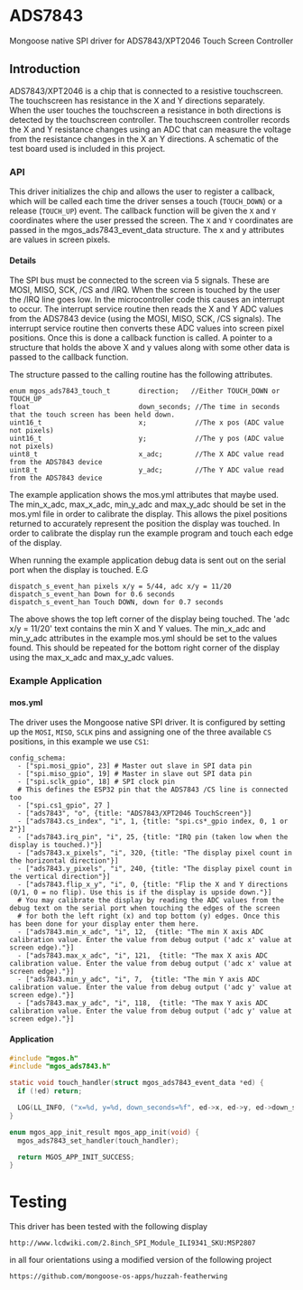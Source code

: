 # ADS7843
Mongoose native SPI driver for ADS7843/XPT2046 Touch Screen Controller

## Introduction

ADS7843/XPT2046 is a chip that is connected to a resistive touchscreen.
The touchscreen has resistance in the X and Y directions separately.  
When the user touches the touchscreen a resistance in both directions
is detected by the touchscreen controller.
The touchscreen controller records the X and Y resistance changes using
an ADC that can measure the voltage from the resistance changes in the
X an Y directions. A schematic of the test board used is included in
this project.

### API

This driver initializes the chip and allows the user to register a callback,
which will be called each time the driver senses a touch (`TOUCH_DOWN`) or
a release (`TOUCH_UP`) event. The callback function will be given
the `X` and `Y` coordinates where the user pressed the screen.
The `X` and `Y` coordinates are passed in the mgos_ads7843_event_data
structure. The x and y attributes are values in screen pixels.

#### Details

The SPI bus must be connected to the screen via 5 signals. These are
MOSI, MISO, SCK, /CS and /IRQ. When the screen is touched by the user
the /IRQ line goes low. In the microcontroller code this causes an
interrupt to occur. The interrupt service routine then reads the X
and Y ADC values from the ADS7843 device (using the MOSI, MISO, SCK,
/CS signals).
The interrupt service routine then converts these ADC values into
screen pixel positions. Once this is done a callback function is called.
A pointer to a structure that holds the above X and y values along with
some other data is passed to the callback function.

The structure passed to the calling routine has the following attributes.

```
enum mgos_ads7843_touch_t       direction;   //Either TOUCH_DOWN or TOUCH_UP
float                           down_seconds; //The time in seconds that the touch screen has been held down.
uint16_t                        x;            //The x pos (ADC value not pixels)
uint16_t                        y;            //The y pos (ADC value not pixels)
uint8_t                         x_adc;        //The X ADC value read from the ADS7843 device
uint8_t                         y_adc;        //The Y ADC value read from the ADS7843 device
```

The example application shows the mos.yml attributes that maybe used.
The min_x_adc, max_x_adc, min_y_adc and max_y_adc should be set in the mos.yml
file in order to calibrate the display. This allows the pixel positions returned
to accurately represent the position the display was touched. In order to
calibrate the display run the example program and touch each edge of the
display.

When running the example application debug data is sent out on the serial port
when the display is touched.
E.G
```
dispatch_s_event_han pixels x/y = 5/44, adc x/y = 11/20
dispatch_s_event_han Down for 0.6 seconds
dispatch_s_event_han Touch DOWN, down for 0.7 seconds

```

The above shows the top left corner of the display being touched. The
'adc x/y = 11/20' text contains the min X and Y values. The min_x_adc and
min_y_adc attributes in the example mos.yml should be set to the values found.
This should be repeated for the bottom right corner of the display using the
max_x_adc and max_y_adc values.


### Example Application

#### mos.yml

The driver uses the Mongoose native SPI driver. It is configured by setting
up the `MOSI`, `MISO`, `SCLK` pins and assigning one of the three
available `CS` positions, in this example we use `CS1`:

```
config_schema:
  - ["spi.mosi_gpio", 23] # Master out slave in SPI data pin
  - ["spi.miso_gpio", 19] # Master in slave out SPI data pin
  - ["spi.sclk_gpio", 18] # SPI clock pin
  # This defines the ESP32 pin that the ADS7843 /CS line is connected too
  - ["spi.cs1_gpio", 27 ]
  - ["ads7843", "o", {title: "ADS7843/XPT2046 TouchScreen"}]
  - ["ads7843.cs_index", "i", 1, {title: "spi.cs*_gpio index, 0, 1 or 2"}]
  - ["ads7843.irq_pin", "i", 25, {title: "IRQ pin (taken low when the display is touched.)"}]
  - ["ads7843.x_pixels", "i", 320, {title: "The display pixel count in the horizontal direction"}]
  - ["ads7843.y_pixels", "i", 240, {title: "The display pixel count in the vertical direction"}]
  - ["ads7843.flip_x_y", "i", 0, {title: "Flip the X and Y directions (0/1, 0 = no flip). Use this is if the display is upside down."}]
  # You may calibrate the display by reading the ADC values from the debug text on the serial port when touching the edges of the screen
  # for both the left right (x) and top bottom (y) edges. Once this has been done for your display enter them here.
  - ["ads7843.min_x_adc", "i", 12,  {title: "The min X axis ADC calibration value. Enter the value from debug output ('adc x' value at screen edge)."}]
  - ["ads7843.max_x_adc", "i", 121,  {title: "The max X axis ADC calibration value. Enter the value from debug output ('adc x' value at screen edge)."}]
  - ["ads7843.min_y_adc", "i", 7,  {title: "The min Y axis ADC calibration value. Enter the value from debug output ('adc y' value at screen edge)."}]
  - ["ads7843.max_y_adc", "i", 118,  {title: "The max Y axis ADC calibration value. Enter the value from debug output ('adc y' value at screen edge)."}]
```

#### Application

```c
#include "mgos.h"
#include "mgos_ads7843.h"

static void touch_handler(struct mgos_ads7843_event_data *ed) {
  if (!ed) return;

  LOG(LL_INFO, ("x=%d, y=%d, down_seconds=%f", ed->x, ed->y, ed->down_seconds));
}

enum mgos_app_init_result mgos_app_init(void) {
  mgos_ads7843_set_handler(touch_handler);

  return MGOS_APP_INIT_SUCCESS;
}
```

# Testing

This driver has been tested with the following display

    http://www.lcdwiki.com/2.8inch_SPI_Module_ILI9341_SKU:MSP2807

in all four orientations using a modified version of the following project

    https://github.com/mongoose-os-apps/huzzah-featherwing
